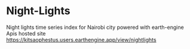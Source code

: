 # Night-Lights
Night lights time series index for Nairobi city powered with earth-engine Apis
hosted site https://kitsaophestus.users.earthengine.app/view/nightlights
